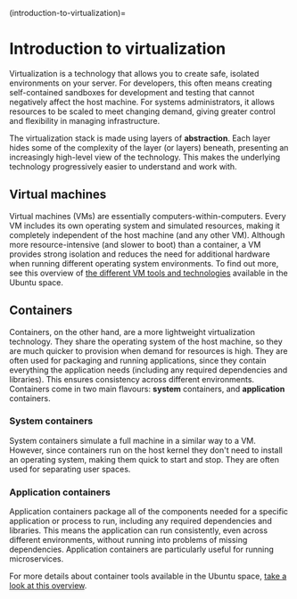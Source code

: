 (introduction-to-virtualization)=
# Introduction to virtualization

Virtualization is a technology that allows you to create safe, isolated environments on your server. For developers, this often means creating self-contained sandboxes for development and testing that cannot negatively affect the host machine. For systems administrators, it allows resources to be scaled to meet changing demand, giving greater control and flexibility in managing infrastructure.

The virtualization stack is made using layers of **abstraction**. Each layer hides some of the complexity of the layer (or layers) beneath, presenting an increasingly high-level view of the technology. This makes the underlying technology progressively easier to understand and work with. 

## Virtual machines

Virtual machines (VMs) are essentially computers-within-computers. Every VM includes its own operating system and simulated resources, making it completely independent of the host machine (and any other VM). Although more resource-intensive (and slower to boot) than a container, a VM provides strong isolation and reduces the need for additional hardware when running different operating system environments. To find out more, see this overview of [the different VM tools and technologies](vm-tools-in-the-ubuntu-space.md) available in the Ubuntu space.

## Containers

Containers, on the other hand, are a more lightweight virtualization technology. They share the operating system of the host machine, so they are much quicker to provision when demand for resources is high. They are often used for packaging and running applications, since they contain everything the application needs (including any required dependencies and libraries). This ensures consistency across different environments. Containers come in two main flavours: **system** containers, and **application** containers.

### System containers

System containers simulate a full machine in a similar way to a VM. However, since containers run on the host kernel they don't need to install an operating system, making them quick to start and stop. They are often used for separating user spaces.

### Application containers

Application containers package all of the components needed for a specific application or process to run, including any required dependencies and libraries. This means the application can run consistently, even across different environments, without running into problems of missing dependencies. Application containers are particularly useful for running microservices.

For more details about container tools available in the Ubuntu space, [take a look at this overview](container-tools-in-the-ubuntu-space.md).
